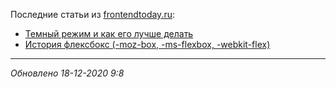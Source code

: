 Последние статьи из [frontendtoday.ru](https://frontendtoday.ru/):
- [Темный режим и как его лучше делать](https://frontendtoday.ru/articles/dark-mode-best-practice/)
- [История флексбокс (-moz-box, -ms-flexbox, -webkit-flex)](https://frontendtoday.ru/articles/flexbox-history/)
---
 *Обновлено 18-12-2020 9:8*